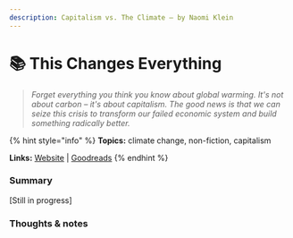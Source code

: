 ```yaml
---
description: Capitalism vs. The Climate — by Naomi Klein
---
```


# 📚 This Changes Everything

> _Forget everything you think you know about global warming. It's not about carbon – it's about capitalism. The good news is that we can seize this crisis to transform our failed economic system and build something radically better._

{% hint style="info" %}
**Topics:** climate change, non-fiction, capitalism

**Links:** [Website](https://thischangeseverything.org) \| [Goodreads](https://www.goodreads.com/book/show/21913812-this-changes-everything)
{% endhint %}

### Summary

\[Still in progress\]



### Thoughts & notes









